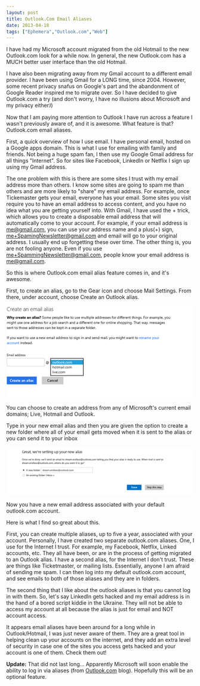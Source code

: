 ```yaml
---
layout: post
title: Outlook.Com Email Aliases
date: 2013-04-18
tags: ["Ephemera","Outlook.com","Web"]
---
```


I have had my Microsoft account migrated from the old Hotmail to the new Outlook.com look for a while now. In general, the new Outlook.com has a MUCH better user interface than the old Hotmail.

I have also been migrating away from my Gmail account to a different email provider. I have been using Gmail for a LONG time, since 2004\. However, some recent privacy snafus on Google's part and the abandonment of Google Reader inspired me to migrate over. So I have decided to give Outlook.com a try (and don't worry, I have no illusions about Microsoft and my privacy either<span style="font-family:Wingdings">J</span>)

Now that I am paying more attention to Outlook I have run across a feature I wasn't previously aware of, and it is awesome. What feature is that? Outlook.com email aliases.

First, a quick overview of how I use email. I have personal email, hosted on a Google apps domain. This is what I use for emailing with family and friends. Not being a huge spam fan, I then use my Google Gmail address for all things "Internet". So for sites like Facebook, LinkedIn or Netflix I sign up using my Gmail address.

The one problem with this is there are some sites I trust with my email address more than others. I know some sites are going to spam me than others and are more likely to "share" my email address. For example, once Tickemaster gets your email, everyone has your email. Some sites you visit require you to have an email address to access content, and you have no idea what you are getting yourself into. With Gmail, I have used the + trick, which allows you to create a disposable email address that will automatically come to your account. For example, if your email address is [me@gmail.com](mailto:me@gmail.com), you can use your address name and a plus(+) sign, [me+SpamingNewsletter@gmail.com](mailto:me+SpamingNewsletter@gmail.com) and email will go to your original address. I usually end up forgetting these over time. The other thing is, you are not fooling anyone. Even if you use [me+SpammingNewsletter@gmail.com](mailto:me+SpammingNewsletter@gmail.com), people know your email address is [me@gmail.com](mailto:me@gmail.com).

So this is where Outlook.com email alias feature comes in, and it's awesome. 

First, to create an alias, go to the Gear icon and choose Mail Settings. From there, under account, choose Create an Outlook alias.

![](041813_1008_OutlookComE1.png)

You can choose to create an address from any of Microsoft's current email domains; Live, Hotmail and Outlook.

Type in your new email alias and then you are given the option to create a new folder where all of your email gets moved when it is sent to the alias or you can send it to your inbox

![](041813_1008_OutlookComE2.png)

Now you have a new email address associated with your default outlook.com account. 

Here is what I find so great about this. 

First, you can create multiple aliases, up to five a year, associated with your account. Personally, I have created two separate outlook.com aliases. One, I use for the Internet I trust. For example, my Facebook, Netflix, Linked accounts, etc. They all have been, or are in the process of getting migrated to an Outlook alias. I have a second alias, for the Internet I don't trust. These are things like Ticketmaster, or mailing lists. Essentially, anyone I am afraid of sending me spam. I can then log into my default outlook.com account, and see emails to both of those aliases and they are in folders.

The second thing that I like about the outlook aliases is that you cannot log in with them. So, let's say LinkedIn gets hacked and my email address is in the hand of a bored script kiddie in the Ukraine. They will not be able to access my account at all because the alias is just for email and NOT account access.

It appears email aliases have been around for a long while in Outlook/Hotmail, I was just never aware of them. They are a great tool in helping clean up your accounts on the internet, and they add an extra level of security in case one of the sites you access gets hacked and your account is one of them. Check them out!

**Update:** That did not last long... Apparently Microsoft will soon enable the ability to log in via aliases (from [Outlook.com](http://blogs.office.com/b/microsoft-outlook/archive/2013/04/17/outlook-com-gets-two-step-verification-sign-in-by-alias-and-new-international-domains.aspx) blog). Hopefully this will be an optional feature.

 